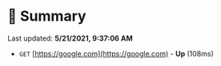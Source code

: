 # 📖 Summary
Last updated: **5/21/2021, 9:37:06 AM**

- `GET` [https://google.com](https://google.com) - **Up** (108ms)
